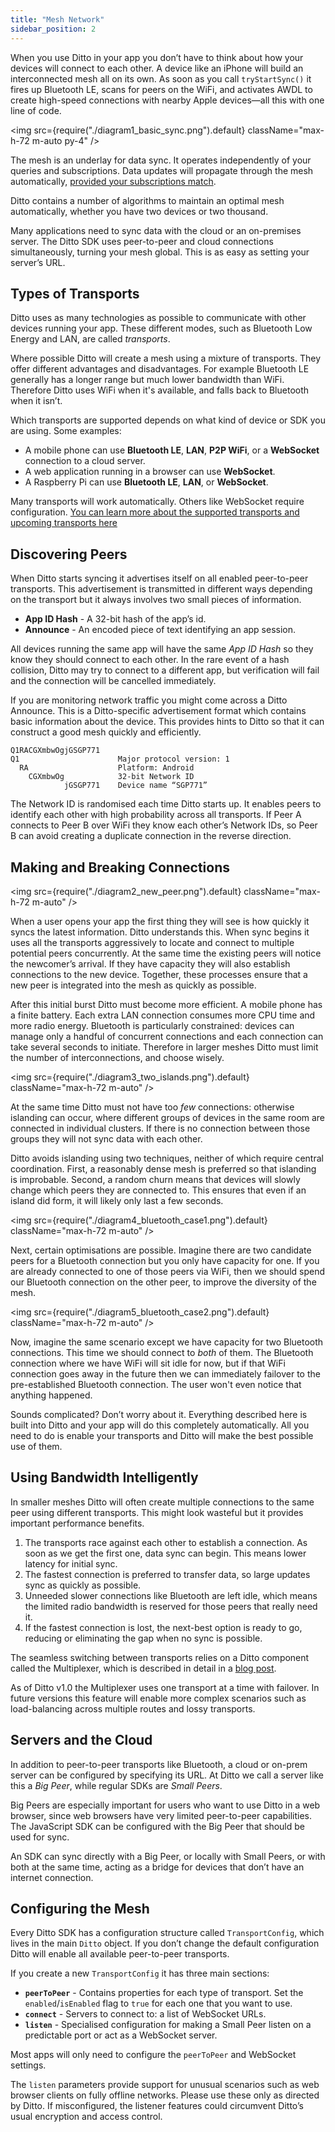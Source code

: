 ```yaml
---
title: "Mesh Network"
sidebar_position: 2
---
```


When you use Ditto in your app you don’t have to think about how your devices will connect to each other. A device like an iPhone will build an interconnected mesh all on its own. As soon as you call `tryStartSync()` it fires up Bluetooth LE, scans for peers on the WiFi, and activates AWDL to create high-speed connections with nearby Apple devices—all this with one line of code.

<img src={require("./diagram1_basic_sync.png").default} className="max-h-72 m-auto py-4" />

The mesh is an underlay for data sync. It operates independently of your queries and subscriptions. Data updates will propagate through the mesh automatically, [provided your subscriptions match](/concepts/syncing-data).

Ditto contains a number of algorithms to maintain an optimal mesh automatically, whether you have two devices or two thousand.

Many applications need to sync data with the cloud or an on-premises server. The Ditto SDK uses peer-to-peer and cloud connections simultaneously, turning your mesh global. This is as easy as setting your server’s URL.

## Types of Transports

Ditto uses as many technologies as possible to communicate with other devices running your app. These different modes, such as Bluetooth Low Energy and LAN, are called _transports_.

Where possible Ditto will create a mesh using a mixture of transports. They offer different advantages and disadvantages. For example Bluetooth LE generally has a longer range but much lower bandwidth than WiFi. Therefore Ditto uses WiFi when it's available, and falls back to Bluetooth when it isn’t.

Which transports are supported depends on what kind of device or SDK you are using. Some examples:

* A mobile phone can use **Bluetooth LE**, **LAN**, **P2P WiFi**, or a **WebSocket** connection to a cloud server.
* A web application running in a browser can use **WebSocket**.
* A Raspberry Pi can use **Bluetooth LE**, **LAN**, or **WebSocket**.

Many transports will work automatically. Others like WebSocket require configuration. [You can learn more about the supported transports and upcoming transports here](https://www.ditto.live/docs/references/network-transport-support)

## Discovering Peers

When Ditto starts syncing it advertises itself on all enabled peer-to-peer transports. This advertisement is transmitted in different ways depending on the transport but it always involves two small pieces of information.

* **App ID Hash** - A 32-bit hash of the app’s id.
* **Announce** - An encoded piece of text identifying an app session.

All devices running the same app will have the same _App ID Hash_ so they know they should connect to each other. In the rare event of a hash collision, Ditto may try to connect to a different app, but verification will fail and the connection will be cancelled immediately.

If you are monitoring network traffic you might come across a Ditto Announce. This is a Ditto-specific advertisement format which contains basic information about the device. This provides hints to Ditto so that it can construct a good mesh quickly and efficiently.

```
Q1RACGXmbwOgjGSGP771
Q1                      Major protocol version: 1
  RA                    Platform: Android
    CGXmbwOg            32-bit Network ID
            jGSGP771    Device name “SGP771”
```

The Network ID is randomised each time Ditto starts up. It enables peers to identify each other with high probability across all transports. If Peer A connects to Peer B over WiFi they know each other’s Network IDs, so Peer B can avoid creating a duplicate connection in the reverse direction.

## Making and Breaking Connections

<img src={require("./diagram2_new_peer.png").default} className="max-h-72 m-auto" />

When a user opens your app the first thing they will see is how quickly it syncs the latest information. Ditto understands this. When sync begins it uses all the transports aggressively to locate and connect to multiple potential peers concurrently. At the same time the existing peers will notice the newcomer’s arrival. If they have capacity they will also establish connections to the new device. Together, these processes ensure that a new peer is integrated into the mesh as quickly as possible.

After this initial burst Ditto must become more efficient. A mobile phone has a finite battery. Each extra LAN connection consumes more CPU time and more radio energy. Bluetooth is particularly constrained: devices can manage only a handful of concurrent connections and each connection can take several seconds to initiate. Therefore in larger meshes Ditto must limit the number of interconnections, and choose wisely.

<img src={require("./diagram3_two_islands.png").default} className="max-h-72 m-auto" />

At the same time Ditto must not have too _few_ connections: otherwise islanding can occur, where different groups of devices in the same room are connected in individual clusters. If there is no connection between those groups they will not sync data with each other.

Ditto avoids islanding using two techniques, neither of which require central coordination. First, a reasonably dense mesh is preferred so that islanding is improbable. Second, a random churn means that devices will slowly change which peers they are connected to. This ensures that even if an island did form, it will likely only last a few seconds.

<img src={require("./diagram4_bluetooth_case1.png").default} className="max-h-72 m-auto" />

Next, certain optimisations are possible. Imagine there are two candidate peers for a Bluetooth connection but you only have capacity for one. If you are already connected to one of those peers via WiFi, then we should spend our Bluetooth connection on the other peer, to improve the diversity of the mesh.

<img src={require("./diagram5_bluetooth_case2.png").default} className="max-h-72 m-auto" />

Now, imagine the same scenario except we have capacity for two Bluetooth connections. This time we should connect to _both_ of them. The Bluetooth connection where we have WiFi will sit idle for now, but if that WiFi connection goes away in the future then we can immediately failover to the pre-established Bluetooth connection. The user won't even notice that anything happened.

Sounds complicated? Don’t worry about it. Everything described here is built into Ditto and your app will do this completely automatically. All you need to do is enable your transports and Ditto will make the best possible use of them.

## Using Bandwidth Intelligently

In smaller meshes Ditto will often create multiple connections to the same peer using different transports. This might look wasteful but it provides important performance benefits.

1. The transports race against each other to establish a connection. As soon as we get the first one, data sync can begin. This means lower latency for initial sync.
2. The fastest connection is preferred to transfer data, so large updates sync as quickly as possible.
3. Unneeded slower connections like Bluetooth are left idle, which means the limited radio bandwidth is reserved for those peers that really need it.
4. If the fastest connection is lost, the next-best option is ready to go, reducing or eliminating the gap when no sync is possible.

The seamless switching between transports relies on a Ditto component called the Multiplexer, which is described in detail in a <a href="https://www.ditto.live/blog/posts/the-new-network-multiplexer">blog post</a>.

As of Ditto v1.0 the Multiplexer uses one transport at a time with failover. In future versions this feature will enable more complex scenarios such as load-balancing across multiple routes and lossy transports.

## Servers and the Cloud

In addition to peer-to-peer transports like Bluetooth, a cloud or on-prem server can be configured by specifying its URL. At Ditto we call a server like this a _Big Peer_, while regular SDKs are _Small Peers_.

Big Peers are especially important for users who want to use Ditto in a web browser, since web browsers have very limited peer-to-peer capabilities. The JavaScript SDK can be configured with the Big Peer that should be used for sync.

An SDK can sync directly with a Big Peer, or locally with Small Peers, or with both at the same time, acting as a bridge for devices that don’t have an internet connection.

## Configuring the Mesh

Every Ditto SDK has a configuration structure called `TransportConfig`, which lives in the main `Ditto` object. If you don’t change the default configuration Ditto will enable all available peer-to-peer transports.

If you create a new `TransportConfig` it has three main sections:

* **`peerToPeer`** - Contains properties for each type of transport. Set the `enabled`/`isEnabled` flag to `true` for each one that you want to use.
* **`connect`** - Servers to connect to: a list of WebSocket URLs.
* **`listen`** - Specialised configuration for making a Small Peer listen on a predictable port or act as a WebSocket server.

Most apps will only need to configure the `peerToPeer` and WebSocket settings.

The `listen` parameters provide support for unusual scenarios such as web browser clients on fully offline networks. Please use these only as directed by Ditto. If misconfigured, the listener features could circumvent Ditto’s usual encryption and access control.